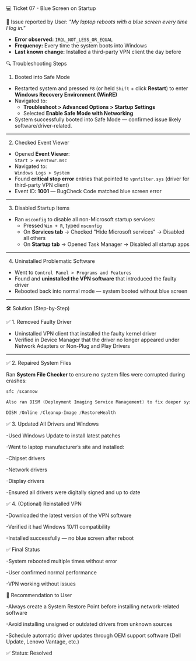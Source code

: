 💻 Ticket 07 - Blue Screen on Startup

📝 Issue reported by User: 
_"My laptop reboots with a blue screen every time I log in."_
- **Error observed:** `IRQL_NOT_LESS_OR_EQUAL`
- **Frequency:** Every time the system boots into Windows
- **Last known change:** Installed a third-party VPN client the day before
  
🔍 Troubleshooting Steps

 1. Booted into Safe Mode
- Restarted system and pressed `F8` (or held `Shift` + click **Restart**) to enter **Windows Recovery Environment (WinRE)**
- Navigated to:
  - **Troubleshoot > Advanced Options > Startup Settings**
  - Selected **Enable Safe Mode with Networking**
- System successfully booted into Safe Mode — confirmed issue likely software/driver-related.

---

2. Checked Event Viewer
- Opened **Event Viewer**:  
  `Start > eventvwr.msc`
- Navigated to:  
  `Windows Logs > System`
- Found **critical stop error** entries that pointed to `vpnfilter.sys` (driver for third-party VPN client)
- Event ID: **1001** — BugCheck Code matched blue screen error

---

3. Disabled Startup Items
- Ran `msconfig` to disable all non-Microsoft startup services:
  - Pressed `Win + R`, typed `msconfig`
  - On **Services tab** → Checked "Hide Microsoft services" → Disabled all others
  - On **Startup tab** → Opened Task Manager → Disabled all startup apps

---

4. Uninstalled Problematic Software
- Went to `Control Panel > Programs and Features`
- Found and **uninstalled the VPN software** that introduced the faulty driver
- Rebooted back into normal mode — system booted without blue screen

---

🛠️ Solution (Step-by-Step)

✅ 1. Removed Faulty Driver
- Uninstalled VPN client that installed the faulty kernel driver
- Verified in Device Manager that the driver no longer appeared under Network Adapters or Non-Plug and Play Drivers

---

✅ 2. Repaired System Files

Ran **System File Checker** to ensure no system files were corrupted during crashes:

```powershell
sfc /scannow

Also ran DISM (Deployment Imaging Service Management) to fix deeper system image issues:

DISM /Online /Cleanup-Image /RestoreHealth
```
✅ 3. Updated All Drivers and Windows

-Used Windows Update to install latest patches

-Went to laptop manufacturer’s site and installed:

-Chipset drivers

-Network drivers

-Display drivers

-Ensured all drivers were digitally signed and up to date

✅ 4. (Optional) Reinstalled VPN

-Downloaded the latest version of the VPN software

-Verified it had Windows 10/11 compatibility

-Installed successfully — no blue screen after reboot

✅ Final Status

-System rebooted multiple times without error

-User confirmed normal performance

-VPN working without issues

🔁 Recommendation to User

-Always create a System Restore Point before installing network-related software

-Avoid installing unsigned or outdated drivers from unknown sources

-Schedule automatic driver updates through OEM support software (Dell Update, Lenovo Vantage, etc.)

✅ Status: Resolved

